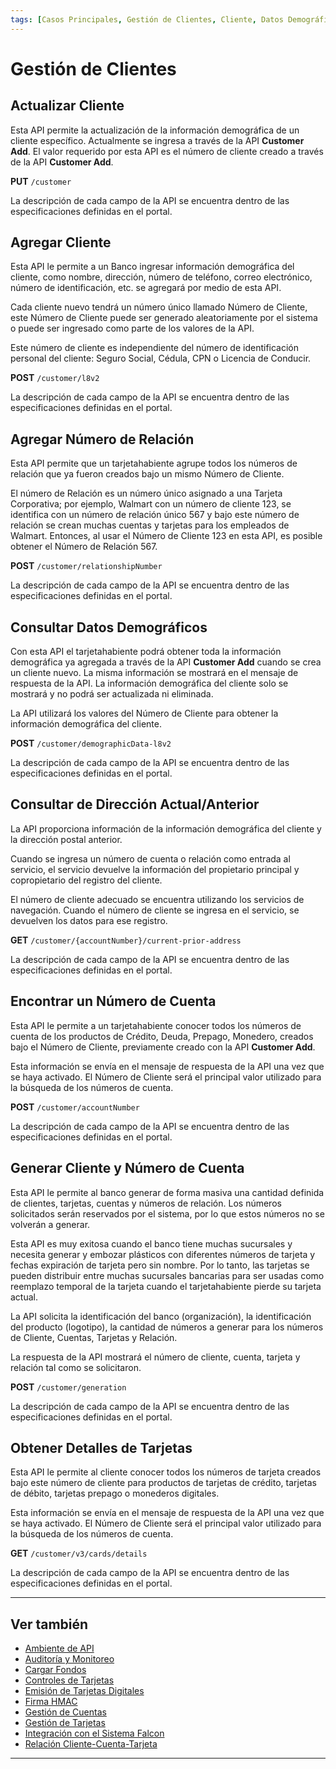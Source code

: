 ```yaml
---
tags: [Casos Principales, Gestión de Clientes, Cliente, Datos Demográficos, Generación, Dirección]
---
```


# Gestión de Clientes

## Actualizar Cliente

Esta API permite la actualización de la información demográfica de un cliente específico. Actualmente se ingresa a través de la API **Customer Add**. El valor requerido por esta API es el número de cliente creado a través de la API **Customer Add**.

**PUT** `/customer`

La descripción de cada campo de la API se encuentra dentro de las especificaciones definidas en el portal.

## Agregar Cliente

Esta API le permite a un Banco ingresar información demográfica del cliente, como nombre, dirección, número de teléfono, correo electrónico, número de identificación, etc. se agregará por medio de esta API.

Cada cliente nuevo tendrá un número único llamado Número de Cliente, este Número de Cliente puede ser generado aleatoriamente por el sistema o puede ser ingresado como parte de los valores de la API.

Este número de cliente es independiente del número de identificación personal del cliente: Seguro Social, Cédula, CPN o Licencia de Conducir.

**POST** `/customer/l8v2`
                
La descripción de cada campo de la API se encuentra dentro de las especificaciones definidas en el portal.

## Agregar Número de Relación

Esta API permite que un tarjetahabiente agrupe todos los números de relación que ya fueron creados bajo un mismo Número de Cliente.

El número de Relación es un número único asignado a una Tarjeta Corporativa; por ejemplo, Walmart con un número de cliente 123, se identifica con un número de relación único 567 y bajo este número de relación se crean muchas cuentas y tarjetas para los empleados de Walmart. Entonces, al usar el Número de Cliente 123 en esta API, es posible obtener el Número de Relación 567.

**POST** `/customer/relationshipNumber`

La descripción de cada campo de la API se encuentra dentro de las especificaciones definidas en el portal.

## Consultar Datos Demográficos

Con esta API el tarjetahabiente podrá obtener toda la información demográfica ya agregada a través de la API **Customer Add** cuando se crea un cliente nuevo. La misma información se mostrará en el mensaje de respuesta de la API. La información demográfica del cliente solo se mostrará y no podrá ser actualizada ni eliminada.

La API utilizará los valores del Número de Cliente para obtener la información demográfica del cliente.

**POST** `/customer/demographicData-l8v2`

La descripción de cada campo de la API se encuentra dentro de las especificaciones definidas en el portal.

## Consultar de Dirección Actual/Anterior

La API proporciona información de la información demográfica del cliente y la dirección postal anterior.

Cuando se ingresa un número de cuenta o relación como entrada al servicio, el servicio devuelve la información del propietario principal y copropietario del registro del cliente.

El número de cliente adecuado se encuentra utilizando los servicios de navegación. Cuando el número de cliente se ingresa en el servicio, se devuelven los datos para ese registro.

**GET** `/customer/{accountNumber}/current-prior-address`

La descripción de cada campo de la API se encuentra dentro de las especificaciones definidas en el portal.

## Encontrar un Número de Cuenta

Esta API le permite a un tarjetahabiente conocer todos los números de cuenta de los productos de Crédito, Deuda, Prepago, Monedero, creados bajo el Número de Cliente, previamente creado con la API **Customer Add**.

Esta información se envía en el mensaje de respuesta de la API una vez que se haya activado. El Número de Cliente será el principal valor utilizado para la búsqueda de los números de cuenta.

**POST** `/customer/accountNumber`

La descripción de cada campo de la API se encuentra dentro de las especificaciones definidas en el portal.

## Generar Cliente y Número de Cuenta 

Esta API le permite al banco generar de forma masiva una cantidad definida de clientes, tarjetas, cuentas y números de relación. Los números solicitados serán reservados por el sistema, por lo que estos números no se volverán a generar.

Esta API es muy exitosa cuando el banco tiene muchas sucursales y necesita generar y embozar plásticos con diferentes números de tarjeta y fechas expiración de tarjeta pero sin nombre. Por lo tanto, las tarjetas se pueden distribuir entre muchas sucursales bancarias para ser usadas como reemplazo temporal de la tarjeta cuando el tarjetahabiente pierde su tarjeta actual.

La API solicita la identificación del banco (organización), la identificación del producto (logotipo), la cantidad de números a generar para los números de Cliente, Cuentas, Tarjetas y Relación.

La respuesta de la API mostrará el número de cliente, cuenta, tarjeta y relación tal como se solicitaron.

**POST** `/customer/generation`

La descripción de cada campo de la API se encuentra dentro de las especificaciones definidas en el portal.

## Obtener Detalles de Tarjetas 

Esta API le permite al cliente conocer todos los números de tarjeta creados bajo este número de cliente para productos de tarjetas de crédito, tarjetas de débito, tarjetas prepago o monederos digitales.

Esta información se envía en el mensaje de respuesta de la API una vez que se haya activado. El Número de Cliente será el principal valor utilizado para la búsqueda de los números de cuenta.

**GET** `/customer/v3/cards/details`

La descripción de cada campo de la API se encuentra dentro de las especificaciones definidas en el portal.

---

## Ver también

- [Ambiente de API](?path=docs/spanish/casos-principales/ambiente-api.md)
- [Auditoría y Monitoreo](?path=docs/spanish/casos-principales/auditoria.md)
- [Cargar Fondos](?path=docs/spanish/casos-principales/cargas.md)
- [Controles de Tarjetas](?path=docs/spanish/casos-principales/controles-tarjeta.md)
- [Emisión de Tarjetas Digitales](?path=docs/spanish/casos-principales/emision-tarjetas.md)
- [Firma HMAC](?path=docs/spanish/casos-principales/hmac.md)
- [Gestión de Cuentas](?path=docs/spanish/casos-principales/gestion-cuentas.md)
- [Gestión de Tarjetas](?path=docs/spanish/casos-principales/gestion-tarjetas.md)
- [Integración con el Sistema Falcon](?path=docs/spanish/casos-principales/integracion-falcon.md)
- [Relación Cliente-Cuenta-Tarjeta](?path=docs/spanish/casos-principales/relacion.md)

---
